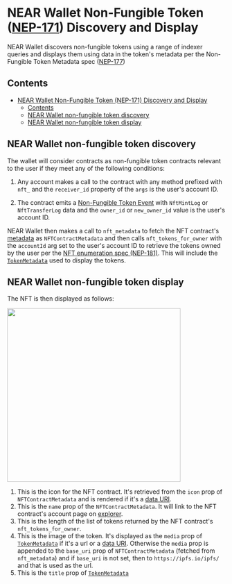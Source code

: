 # NEAR Wallet Non-Fungible Token ([NEP-171](https://nomicon.io/Standards/NonFungibleToken/Core.html)) Discovery and Display

NEAR Wallet discovers non-fungible tokens using a range of indexer queries and displays them using data in the token's metadata per the Non-Fungible Token Metadata spec ([NEP-177](https://nomicon.io/Standards/NonFungibleToken/Metadata.html))

## Contents

- [NEAR Wallet Non-Fungible Token (NEP-171) Discovery and Display](#near-wallet-non-fungible-token-nep-171-discovery-and-display)
  - [Contents](#contents)
  - [NEAR Wallet non-fungible token discovery](#near-wallet-non-fungible-token-discovery)
  - [NEAR Wallet non-fungible token display](#near-wallet-non-fungible-token-display)

## NEAR Wallet non-fungible token discovery

The wallet will consider contracts as non-fungible token contracts relevant to the user if they meet any of the following conditions:

1. Any account makes a call to the contract with any method prefixed with `nft_` and the `receiver_id` property of the `args` is the user's account ID.

2. The contract emits a [Non-Fungible Token Event](https://nomicon.io/Standards/NonFungibleToken/Event.html#interface) with `NftMintLog` or `NftTransferLog` data and the `owner_id` or `new_owner_id` value is the user's account ID.

NEAR Wallet then makes a call to `nft_metadata` to fetch the NFT contract's [metadata](https://nomicon.io/Standards/NonFungibleToken/Metadata.html) as `NFTContractMetadata` and then calls `nft_tokens_for_owner` with the `accountId` arg set to the user's account ID to retrieve the tokens owned by the user per the [NFT enumeration spec (NEP-181)](https://nomicon.io/Standards/NonFungibleToken/Enumeration.html). This will include the [`TokenMetadata`](https://nomicon.io/Standards/NonFungibleToken/Metadata.html#interface) used to display the tokens.

## NEAR Wallet non-fungible token display

The NFT is then displayed as follows:

<img src="./assets/non-fungible-token-display.png" height="400">

1. This is the icon for the NFT contract. It's retrieved from the `icon` prop of `NFTContractMetadata` and is rendered if it's a [data URI](https://developer.mozilla.org/en-US/docs/Web/HTTP/Basics_of_HTTP/Data_URIs).
2. This is the `name` prop of the `NFTContractMetadata`. It will link to the NFT contract's account page on [explorer](https://nearblocks.io/).
3. This is the length of the list of tokens returned by the NFT contract's `nft_tokens_for_owner`.
4. This is the image of the token. It's displayed as the `media` prop of [`TokenMetadata`](https://nomicon.io/Standards/NonFungibleToken/Metadata.html#interface) if it's a url or a [data URI](https://developer.mozilla.org/en-US/docs/Web/HTTP/Basics_of_HTTP/Data_URIs). Otherwise the `media` prop is appended to the `base_uri` prop of `NFTContractMetadata` (fetched from `nft_metadata`) and if `base_uri` is not set, then to `https://ipfs.io/ipfs/` and that is used as the url.
5. This is the `title` prop of [`TokenMetadata`](https://nomicon.io/Standards/NonFungibleToken/Metadata.html#interface)
